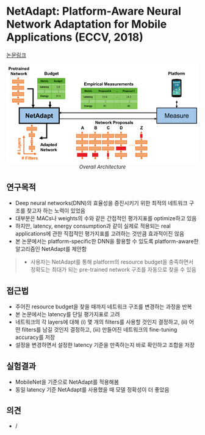 # NetAdapt: Platform-Aware Neural Network Adaptation for Mobile Applications (ECCV, 2018)

[논문링크](https://openaccess.thecvf.com/content_ECCV_2018/html/Tien-Ju_Yang_NetAdapt_Platform-Aware_Neural_ECCV_2018_paper.html)

<p align="center">
    <img width="600" alt='fig1' src="./img/23_02_01.png?raw=true"></br>
    <em><font size=2>Overall Architecture</font></em>
</p>

## 연구목적
- Deep neural networks(DNN)의 효율성을 증진시키기 위한 최적의 네트워크 구조를 찾고자 하는 노력이 있었음
- 대부분은 MACs나 weights의 수와 같은 간접적인 평가지표를 optimize하고 있음
- 하지만, latency, energy consumption과 같이 실제로 적용되는 real applications에 관한 직접적인 평가지표를 고려하는 것만큼 효과적이진 않음
- 본 논문에서는 platform-specific한 DNN을 활용할 수 있도록 platform-aware한 알고리즘인 NetAdapt를 제안함
> - 사용자는 NetAdapt를 통해 platform의 resource budget을 충족하면서 정확도는 최대가 되는 pre-trained network 구조를 자동으로 찾을 수 있음

## 접근법
- 주어진 resource budget을 찾을 때까지 네트워크 구조를 변경하는 과정을 반복
- 본 논문에서는 latency를 단일 평가지표로 고려
- 네트워크의 각 layers에 대해 (i) 몇 개의 filters를 사용할 것인지 결정하고, (ii) 어떤 filters를 남길 것인지 결정하고, (iii) 만들어진 네트워크의 fine-tuning accuracy를 저장
- 설정을 변경하면서 설정한 latency 기준을 만족하는지 바로 확인하고 조합을 저장

## 실험결과
- MobileNet을 기준으로 NetAdapt를 적용해봄
- 동일 latency 기준 NetAdapt를 사용했을 때 모델 정확성이 더 좋았음

## 의견
- /